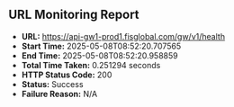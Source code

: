 ## URL Monitoring Report

- **URL:** https://api-gw1-prod1.fisglobal.com/gw/v1/health
- **Start Time:** 2025-05-08T08:52:20.707565
- **End Time:** 2025-05-08T08:52:20.958859
- **Total Time Taken:** 0.251294 seconds
- **HTTP Status Code:** 200
- **Status:** Success
- **Failure Reason:** N/A
